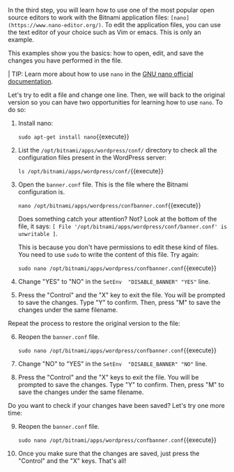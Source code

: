 In the third step, you will learn how to use one of the most popular open source editors to work with the Bitnami application files: `[nano](https://www.nano-editor.org/)`. To edit the application files, you can use the text editor of your choice such as Vim or emacs. This is only an example.

This examples show you the basics: how to open, edit, and save the changes you have performed in the file. 

| TIP: Learn more about how to use `nano` in the [GNU nano official documentation](https://www.nano-editor.org/docs.php).

Let's try to edit a file and change one line. Then, we will back to the original version so you can have two opportunities for learning how to use `nano`. To do so:

1. Install nano:

   `sudo apt-get install nano`{{execute}}

2. List the `/opt/bitnami/apps/wordpress/conf/` directory to check all the configuration files present in the WordPress server:

   `ls /opt/bitnami/apps/wordpress/conf/`{{execute}}

3. Open the `banner.conf` file. This is the file where the Bitnami configuration is.

   `nano /opt/bitnami/apps/wordpress/confbanner.conf`{{execute}}

   Does something catch your attention? Not? Look at the bottom of the file, it says: `[ File '/opt/bitnami/apps/wordpress/conf/banner.conf' is unwritable ]`.

   This is because you don't have permissions to edit these kind of files. You need to use `sudo` to write the content of this file. Try again: 

   `sudo nano /opt/bitnami/apps/wordpress/confbanner.conf`{{execute}}

4. Change "YES" to "NO" in the `SetEnv  "DISABLE_BANNER" "YES"` line. 
5. Press the "Control" and the "X" key to exit the file. You will be prompted to save the changes. Type "Y" to confirm. Then, press "M" to save the changes under the same filename. 

Repeat the process to restore the original version to the file: 

6. Reopen the `banner.conf` file.

   `sudo nano /opt/bitnami/apps/wordpress/confbanner.conf`{{execute}}

7. Change "NO" to "YES" in the `SetEnv  "DISABLE_BANNER" "NO"` line. 
8. Press the "Control" and the "X" keys to exit the file. You will be prompted to save the changes. Type "Y" to confirm. Then, press "M" to save the changes under the same filename. 

Do you want to check if your changes have been saved? Let's try one more time:

9. Reopen the `banner.conf` file.

   `sudo nano /opt/bitnami/apps/wordpress/confbanner.conf`{{execute}}

10. Once you make sure that the changes are saved, just press the "Control" and the "X" keys. That's all!
